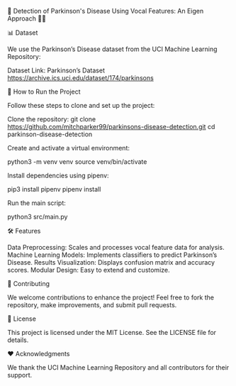 🎯 Detection of Parkinson's Disease Using Vocal Features: An Eigen Approach 🤖🧠

📊 Dataset

We use the Parkinson’s Disease dataset from the UCI Machine Learning Repository:

Dataset Link: Parkinson’s Dataset
https://archive.ics.uci.edu/dataset/174/parkinsons

🚀 How to Run the Project

Follow these steps to clone and set up the project:

Clone the repository:
git clone https://github.com/mitchparker99/parkinsons-disease-detection.git
cd parkinson-disease-detection

Create and activate a virtual environment:

python3 -m venv venv
source venv/bin/activate

Install dependencies using pipenv:

pip3 install pipenv
pipenv install

Run the main script:

python3 src/main.py

🛠️ Features

Data Preprocessing: Scales and processes vocal feature data for analysis.
Machine Learning Models: Implements classifiers to predict Parkinson’s Disease.
Results Visualization: Displays confusion matrix and accuracy scores.
Modular Design: Easy to extend and customize.

📝 Contributing

We welcome contributions to enhance the project! Feel free to fork the repository, make improvements, and submit pull requests.

📜 License

This project is licensed under the MIT License. See the LICENSE file for details.

❤️ Acknowledgments

We thank the UCI Machine Learning Repository and all contributors for their support.